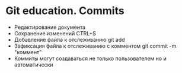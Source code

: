 # Git education. Commits
* Редактирование документа
* Сохранение изменений CTRL+S
* Добавление файла к отслеживанию git add
* Зафиксация файла к отслеживанию с комментом git commit -m "коммент"
* Коммиты могут создаваться не только пользователем но и автоматически